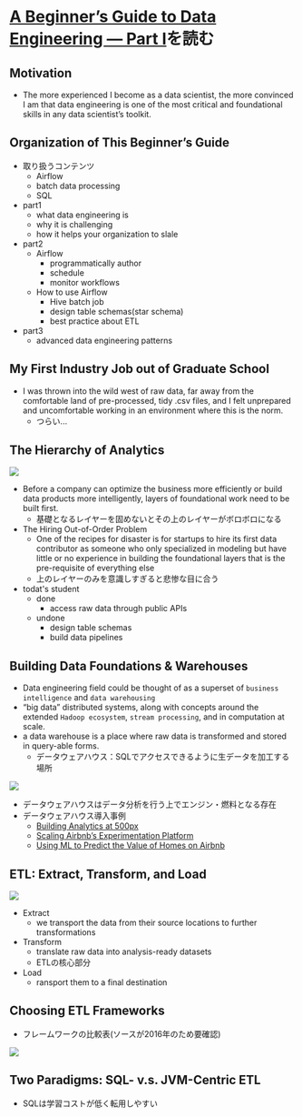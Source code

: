 # [A Beginner’s Guide to Data Engineering — Part I](https://medium.com/@rchang/a-beginners-guide-to-data-engineering-part-i-4227c5c457d7)を読む

## Motivation
- The more experienced I become as a data scientist, the more convinced I am that data engineering is one of the most critical and foundational skills in any data scientist’s toolkit.

## Organization of This Beginner’s Guide
- 取り扱うコンテンツ
  - Airflow
  - batch data processing
  - SQL
- part1
  - what data engineering is
  - why it is challenging
  - how it helps your organization to slale
- part2
  - Airflow
    - programmatically author
    - schedule
    - monitor workflows
  - How to use Airflow
    - Hive batch job
    - design table schemas(star schema)
    - best practice about ETL
- part3
  - advanced data engineering patterns

## My First Industry Job out of Graduate School
- I was thrown into the wild west of raw data, far away from the comfortable land of pre-processed, tidy .csv files, and I felt unprepared and uncomfortable working in an environment where this is the norm.
  - つらい...

## The Hierarchy of Analytics
![](https://miro.medium.com/max/1100/1*2XybEH3eav63pBIu-tlRlw.webp)
- Before a company can optimize the business more efficiently or build data products more intelligently, layers of foundational work need to be built first.
  - 基礎となるレイヤーを固めないとその上のレイヤーがボロボロになる
- The Hiring Out-of-Order Problem
  - One of the recipes for disaster is for startups to hire its first data contributor as someone who only specialized in modeling but have little or no experience in building the foundational layers that is the pre-requisite of everything else
  - 上のレイヤーのみを意識しすぎると悲惨な目に合う
- todat's student
  - done
    - access raw data through public APIs
  - undone
    - design table schemas
    - build data pipelines

## Building Data Foundations & Warehouses
- Data engineering field could be thought of as a superset of `business intelligence` and `data warehousing`
- “big data” distributed systems, along with concepts around the extended `Hadoop ecosystem`, `stream processing`, and in computation at scale.
- a data warehouse is a place where raw data is transformed and stored in query-able forms.
  - データウェアハウス：SQLでアクセスできるように生データを加工する場所

![](https://miro.medium.com/max/1100/1*tcDY4JKmvgfR0x_x0gpS_Q.webp)

- データウェアハウスはデータ分析を行う上でエンジン・燃料となる存在
- データウェアハウス導入事例
  - [Building Analytics at 500px](https://medium.com/@samson_hu/building-analytics-at-500px-92e9a7005c83)
  - [Scaling Airbnb’s Experimentation Platform](https://medium.com/airbnb-engineering/https-medium-com-jonathan-parks-scaling-erf-23fd17c91166)
  - [Using ML to Predict the Value of Homes on Airbnb](https://medium.com/airbnb-engineering/using-machine-learning-to-predict-value-of-homes-on-airbnb-9272d3d4739d)

## ETL: Extract, Transform, and Load
![](https://miro.medium.com/max/1100/1*Uo56hrm9r5L_5fmPsY7I9A.webp)
- Extract
  - we transport the data from their source locations to further transformations
- Transform
  - translate raw data into analysis-ready datasets
  - ETLの核心部分
- Load
  - ransport them to a final destination

## Choosing ETL Frameworks
- フレームワークの比較表(ソースが2016年のため要確認)

![](https://miro.medium.com/max/1100/1*WszG7tFQbuQrYAHnNzxnlg.webp)

## Two Paradigms: SQL- v.s. JVM-Centric ETL
- SQLは学習コストが低く転用しやすい